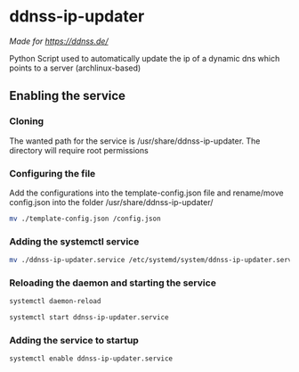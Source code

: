 # ddnss-ip-updater

*Made for https://ddnss.de/*

Python Script used to automatically update the ip of a dynamic dns which points to a server (archlinux-based)

## Enabling the service

### Cloning
The wanted path for the service is /usr/share/ddnss-ip-updater. The directory will require root permissions

### Configuring the file
Add the configurations into the template-config.json file and rename/move config.json into the folder 
/usr/share/ddnss-ip-updater/

```bash
mv ./template-config.json /config.json
```

### Adding the systemctl service
```bash
mv ./ddnss-ip-updater.service /etc/systemd/system/ddnss-ip-updater.service
```

### Reloading the daemon and starting the service
```bash
systemctl daemon-reload
```

```bash
systemctl start ddnss-ip-updater.service
```

### Adding the service to startup
```bash
systemctl enable ddnss-ip-updater.service
```
